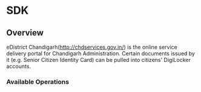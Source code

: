# SDK

## Overview

eDistrict Chandigarh(http://chdservices.gov.in/) is the online service delivery portal for Chandigarh Administration. Certain documents issued by it (e.g. Senior Citizen Identity Card) can be pulled into citizens' DigiLocker accounts.

### Available Operations

